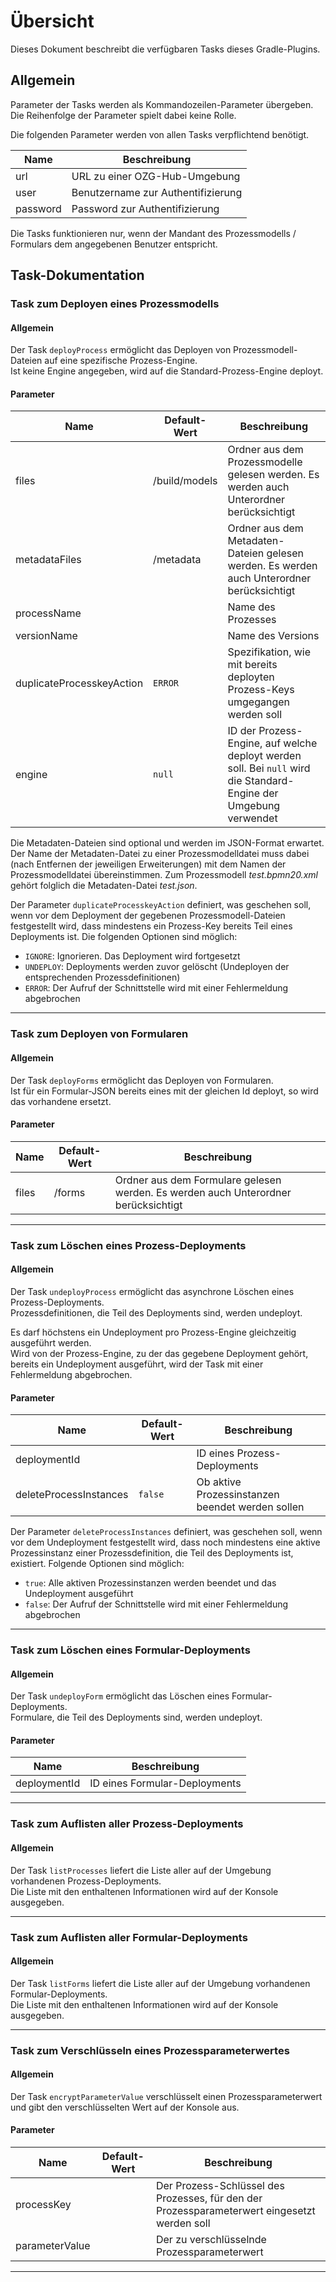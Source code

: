 # Übersicht

Dieses Dokument beschreibt die verfügbaren Tasks dieses Gradle-Plugins.

## Allgemein

Parameter der Tasks werden als Kommandozeilen-Parameter übergeben.<br />
Die Reihenfolge der Parameter spielt dabei keine Rolle.

Die folgenden Parameter werden von allen Tasks verpflichtend benötigt.

| **Name** | **Beschreibung**                   |
|----------|------------------------------------|
| url      | URL zu einer OZG-Hub-Umgebung      |
| user     | Benutzername zur Authentifizierung |
| password | Password zur Authentifizierung     |

Die Tasks funktionieren nur, wenn der Mandant des Prozessmodells / Formulars dem angegebenen Benutzer entspricht.

## Task-Dokumentation

### Task zum Deployen eines Prozessmodells

#### Allgemein

Der Task `deployProcess` ermöglicht das Deployen von Prozessmodell-Dateien auf eine spezifische
Prozess-Engine.<br />
Ist keine Engine angegeben, wird auf die Standard-Prozess-Engine deployt.

#### Parameter

| **Name**                  | **Default-Wert** | **Beschreibung**                                                                                                  |
|---------------------------|------------------|-------------------------------------------------------------------------------------------------------------------|
| files                     | /build/models    | Ordner aus dem Prozessmodelle gelesen werden. Es werden auch Unterordner berücksichtigt                           |
| metadataFiles             | /metadata        | Ordner aus dem Metadaten-Dateien gelesen werden. Es werden auch Unterordner berücksichtigt                        |
| processName               |                  | Name des Prozesses                                                                                                |
| versionName               |                  | Name des Versions                                                                                                 |
| duplicateProcesskeyAction | `ERROR`          | Spezifikation, wie mit bereits deployten Prozess-Keys umgegangen werden soll                                      |
| engine                    | `null`           | ID der Prozess-Engine, auf welche deployt werden soll. Bei `null` wird die Standard-Engine der Umgebung verwendet |

Die Metadaten-Dateien sind optional und werden im JSON-Format erwartet.
Der Name der Metadaten-Datei zu einer Prozessmodelldatei muss dabei
(nach Entfernen der jeweiligen Erweiterungen) mit dem Namen der Prozessmodelldatei übereinstimmen.
Zum Prozessmodell _test.bpmn20.xml_ gehört folglich die Metadaten-Datei _test.json_.

Der Parameter `duplicateProcesskeyAction` definiert, was geschehen soll, wenn vor dem Deployment der
gegebenen Prozessmodell-Dateien festgestellt wird, dass mindestens ein Prozess-Key bereits Teil
eines Deployments ist. Die folgenden Optionen sind möglich:

- `IGNORE`: Ignorieren. Das Deployment wird fortgesetzt
- `UNDEPLOY`: Deployments werden zuvor gelöscht (Undeployen der entsprechenden Prozessdefinitionen)
- `ERROR`: Der Aufruf der Schnittstelle wird mit einer Fehlermeldung abgebrochen

---------------------------------------------------------------------------------------------------

### Task zum Deployen von Formularen

#### Allgemein

Der Task `deployForms` ermöglicht das Deployen von Formularen.<br />
Ist für ein Formular-JSON bereits eines mit der gleichen Id deployt, so wird das vorhandene
ersetzt.

#### Parameter

| **Name** | **Default-Wert** | **Beschreibung**                                                                   |
|----------|------------------|------------------------------------------------------------------------------------|
| files    | /forms           | Ordner aus dem Formulare gelesen werden. Es werden auch Unterordner berücksichtigt |

---------------------------------------------------------------------------------------------------

### Task zum Löschen eines Prozess-Deployments

#### Allgemein

Der Task `undeployProcess` ermöglicht das asynchrone Löschen eines Prozess-Deployments.<br />
Prozessdefinitionen, die Teil des Deployments sind, werden undeployt.

Es darf höchstens ein Undeployment pro Prozess-Engine gleichzeitig ausgeführt werden.<br />
Wird von der Prozess-Engine, zu der das gegebene Deployment gehört, bereits ein Undeployment
ausgeführt, wird der Task mit einer Fehlermeldung abgebrochen.

#### Parameter

| **Name**               | **Default-Wert** | **Beschreibung**                                 |
|------------------------|------------------|--------------------------------------------------|
| deploymentId           |                  | ID eines Prozess-Deployments                     |
| deleteProcessInstances | `false`          | Ob aktive Prozessinstanzen beendet werden sollen |

Der Parameter `deleteProcessInstances` definiert, was geschehen soll, wenn vor dem Undeployment
festgestellt wird, dass noch mindestens eine aktive Prozessinstanz einer Prozessdefinition, die Teil
des Deployments ist, existiert. Folgende Optionen sind möglich:

- `true`: Alle aktiven Prozessinstanzen werden beendet und das Undeployment ausgeführt
- `false`: Der Aufruf der Schnittstelle wird mit einer Fehlermeldung abgebrochen

---------------------------------------------------------------------------------------------------

### Task zum Löschen eines Formular-Deployments

#### Allgemein

Der Task `undeployForm` ermöglicht das Löschen eines Formular-Deployments.<br />
Formulare, die Teil des Deployments sind, werden undeployt.

#### Parameter

| **Name**     | **Beschreibung**              |
|--------------|-------------------------------|
| deploymentId | ID eines Formular-Deployments |

---------------------------------------------------------------------------------------------------

### Task zum Auflisten aller Prozess-Deployments

#### Allgemein

Der Task `listProcesses` liefert die Liste aller auf der Umgebung vorhandenen Prozess-Deployments.<br />
Die Liste mit den enthaltenen Informationen wird auf der Konsole ausgegeben.

---------------------------------------------------------------------------------------------------

### Task zum Auflisten aller Formular-Deployments

#### Allgemein

Der Task `listForms` liefert die Liste aller auf der Umgebung vorhandenen Formular-Deployments.<br />
Die Liste mit den enthaltenen Informationen wird auf der Konsole ausgegeben.

---------------------------------------------------------------------------------------------------

### Task zum Verschlüsseln eines Prozessparameterwertes

#### Allgemein

Der Task `encryptParameterValue` verschlüsselt einen Prozessparameterwert und gibt den verschlüsselten Wert auf der Konsole aus.

#### Parameter

| **Name**       | **Default-Wert** | **Beschreibung**                                                                              |
|----------------|------------------|-----------------------------------------------------------------------------------------------|
| processKey     |                  | Der Prozess-Schlüssel des Prozesses, für den der Prozessparameterwert eingesetzt werden soll  |
| parameterValue |                  | Der zu verschlüsselnde Prozessparameterwert                                                   |

---------------------------------------------------------------------------------------------------


